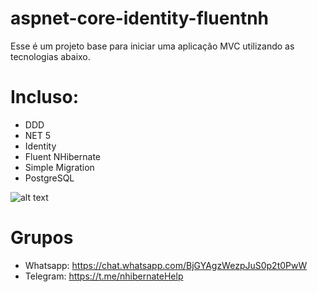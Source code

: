 # aspnet-core-identity-fluentnh
Esse é um projeto base para iniciar uma aplicação MVC utilizando as tecnologias abaixo.

# Incluso:
* DDD
* NET 5
* Identity
* Fluent NHibernate
* Simple Migration
* PostgreSQL

![alt text](https://i.ibb.co/0KwhxtX/nhib2.png)

# Grupos
- Whatsapp: https://chat.whatsapp.com/BjGYAgzWezpJuS0p2t0PwW
- Telegram: https://t.me/nhibernateHelp
